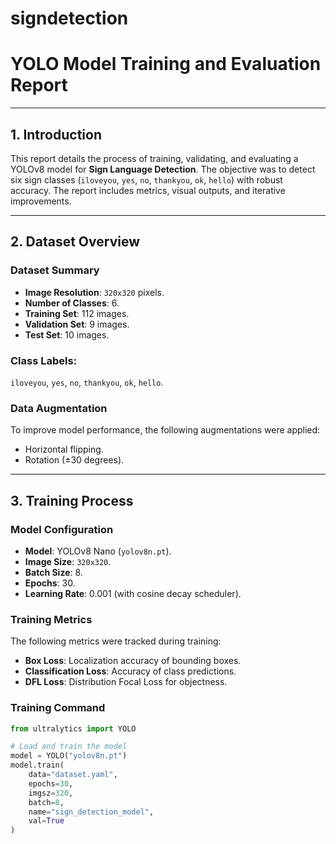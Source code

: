 # signdetection
# YOLO Model Training and Evaluation Report

---

## 1. Introduction
This report details the process of training, validating, and evaluating a YOLOv8 model for **Sign Language Detection**. The objective was to detect six sign classes (`iloveyou`, `yes`, `no`, `thankyou`, `ok`, `hello`) with robust accuracy. The report includes metrics, visual outputs, and iterative improvements.

---

## 2. Dataset Overview

### Dataset Summary
- **Image Resolution**: `320x320` pixels.
- **Number of Classes**: 6.
- **Training Set**: 112 images.
- **Validation Set**: 9 images.
- **Test Set**: 10 images.

### Class Labels:
`iloveyou`, `yes`, `no`, `thankyou`, `ok`, `hello`.

### Data Augmentation
To improve model performance, the following augmentations were applied:
- Horizontal flipping.
- Rotation (±30 degrees).

---

## 3. Training Process

### Model Configuration
- **Model**: YOLOv8 Nano (`yolov8n.pt`).
- **Image Size**: `320x320`.
- **Batch Size**: 8.
- **Epochs**: 30.
- **Learning Rate**: 0.001 (with cosine decay scheduler).

### Training Metrics
The following metrics were tracked during training:
- **Box Loss**: Localization accuracy of bounding boxes.
- **Classification Loss**: Accuracy of class predictions.
- **DFL Loss**: Distribution Focal Loss for objectness.

### Training Command
```python
from ultralytics import YOLO

# Load and train the model
model = YOLO("yolov8n.pt")
model.train(
    data="dataset.yaml",
    epochs=30,
    imgsz=320,
    batch=8,
    name="sign_detection_model",
    val=True
)

